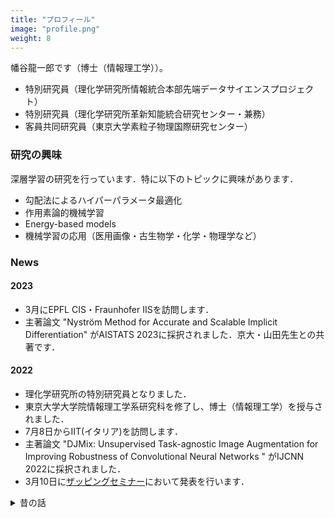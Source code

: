 ```yaml
---
title: "プロフィール"
image: "profile.png"
weight: 8
---
```


幡谷龍一郎です（博士（情報理工学））。

* 特別研究員（理化学研究所情報統合本部先端データサイエンスプロジェクト）
* 特別研究員（理化学研究所革新知能統合研究センター・兼務）
* 客員共同研究員（東京大学素粒子物理国際研究センター）

### 研究の興味

深層学習の研究を行っています．特に以下のトピックに興味があります．

* 勾配法によるハイパーパラメータ最適化
* 作用素論的機械学習
* Energy-based models
* 機械学習の応用（医用画像・古生物学・化学・物理学など）

### News

#### 2023

* 3月にEPFL CIS・Fraunhofer IISを訪問します．
* 主著論文 "Nyström Method for Accurate and Scalable Implicit Differentiation" がAISTATS 2023に採択されました．京大・山田先生との共著です．

#### 2022

* 理化学研究所の特別研究員となりました．
* 東京大学大学院情報理工学系研究科を修了し、博士（情報理工学）を授与されました．
* 7月8日からIIT(イタリア)を訪問します．
* 主著論文 "DJMix: Unsupervised Task-agnostic Image Augmentation for Improving Robustness of Convolutional Neural Networks
" がIJCNN 2022に採択されました．
* 3月10日に[ザッピングセミナー](https://zappingseminar.connpass.com/event/239765/)において発表を行います．

<details>
<summary>昔の話</summary>

#### 2021

* 12月2日に愛媛大学DS研究セミナーにおいて [深層学習とデータ拡張](https://www.cdse.ehime-u.ac.jp/) を発表します．
* 10月1日からIIT（イタリア）を訪問しています.
* 主著論文 "Meta Approach to Data Augmentation Optimization"がWACV2022に採択されました．
* 研究提案がJSTのACT-Xに採択されました．
* JSPSの若手研究者海外挑戦プログラムにより10月からイタリアのIITにて訪問研究を行います．
* 画像の認識・理解シンポジウム（MIRU）で「iMADAO: 画像事例に応じたデータ拡張戦略の設計手法」を発表しました．
* [NeurIPS meetups](https://neurips.cc/Conferences/2021/CallForMeetups)の募集を開始しました．
* 東京大学RIISEの[取材記事](https://www.riise.u-tokyo.ac.jp/news-vxe-interview-hataya/)が公開されました
* 6月10日にSSIIのオーガナイズ土セッション[「続・限られたデータからの深層学習」で「深層学習におけるデータ拡張の原理と最新動向」](https://confit.atlas.jp/guide/event/ssii2021/subject/OS2-03/category?cryptoId=)を発表します
* 5月12日に理研AIPのセミナーにおいて[データ拡張についての発表](https://c5dc59ed978213830355fc8978.doorkeeper.jp/events/115877)を行います（発表は英語です）．
* 主著論文 ["Graph Energy-based Model for Molecular Graph Generation"](https://openreview.net/forum?id=I2AD-xWJ2-J)がEBM Workshopにcontributed talkとして採択されました
* NeurIPS 2021のMeetup Chairとなりました

</details>